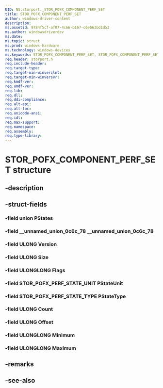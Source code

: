 ```yaml
---
UID: NS.storport._STOR_POFX_COMPONENT_PERF_SET
title: STOR_POFX_COMPONENT_PERF_SET
author: windows-driver-content
description: 
ms.assetid: 9784f5cf-af07-4c66-b167-c6eb63bd1d53
ms.author: windowsdriverdev
ms.date: 
ms.topic: struct
ms.prod: windows-hardware
ms.technology: windows-devices
ms.keywords: STOR_POFX_COMPONENT_PERF_SET, STOR_POFX_COMPONENT_PERF_SET, *PSTOR_POFX_COMPONENT_PERF_SET
req.header: storport.h
req.include-header:
req.target-type:
req.target-min-winverclnt:
req.target-min-winversvr:
req.kmdf-ver:
req.umdf-ver:
req.lib:
req.dll:
req.ddi-compliance:
req.alt-api:
req.alt-loc:
req.unicode-ansi:
req.idl:
req.max-support:
req.namespace:
req.assembly:
req.type-library:
---
```


# STOR_POFX_COMPONENT_PERF_SET structure

## -description



## -struct-fields

### -field union PStates			
 	
### -field __unnamed_union_0c6c_78 __unnamed_union_0c6c_78			
 	
### -field ULONG Version			
 	
### -field ULONG Size			
 	
### -field ULONGLONG Flags			
 	
### -field STOR_POFX_PERF_STATE_UNIT PStateUnit			
 	
### -field STOR_POFX_PERF_STATE_TYPE PStateType			
 	
### -field ULONG Count			
 	
### -field ULONG Offset			
 	
### -field ULONGLONG Minimum			
 	
### -field ULONGLONG Maximum			
 	
## -remarks

## -see-also